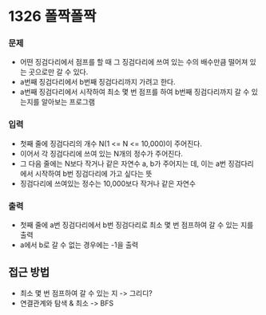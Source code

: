 1326 폴짝폴짝
=============
### 문제
* 어떤 징검다리에서 점프를 할 때 그 징검다리에 쓰여 있는 수의 배수만큼 떨어져 있는 곳으로만 갈 수 있다.
* a번째 징검다리에서 b번째 징검다리까지 가려고 한다.
* a번째 징검다리에서 시작하여 최소 몇 번 점프를 하여 b번째 징검다리까지 갈 수 있는지를 알아보는 프로그램
### 입력
* 첫째 줄에 징검다리의 개수 N(1 <= N <= 10,000)이 주어진다.
* 이어서 각 징검다리에 쓰여 있는 N개의 정수가 주어진다.
* 그 다음 줄에는 N보다 작거나 같은 자연수 a, b가 주어지는 데, 이는 a번 징검다리에서 시작하여 b번 징검다리에 가고 싶다는 뜻
* 징검다리에 쓰여있는 정수는 10,000보다 작거나 같은 자연수
### 출력
* 첫째 줄에 a번 징검다리에서 b번 징검다리로 최소 몇 번 점프하여 갈 수 있는 지를 출력
* a에서 b로 갈 수 없는 경우에는 -1을 출력

접근 방법
-------------
* 최소 몇 번 점프하여 갈 수 있는 지 -> 그리디?
* 연결관계와 탐색 & 최소 -> BFS